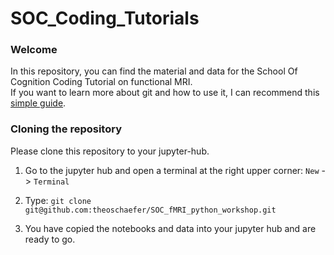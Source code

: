 # SOC_Coding_Tutorials

### Welcome

In this repository, you can find the material and data for the School Of Cognition Coding Tutorial on functional MRI.  
If you want to learn more about git and how to use it, I can recommend this [simple guide](https://rogerdudler.github.io/git-guide/).


### Cloning the repository
Please clone this repository to your jupyter-hub.

1. Go to the jupyter hub and open a terminal at the right upper corner: `New` -> `Terminal`

2. Type: `git clone git@github.com:theoschaefer/SOC_fMRI_python_workshop.git`

3. You have copied the notebooks and data into your jupyter hub and are ready to go. 
